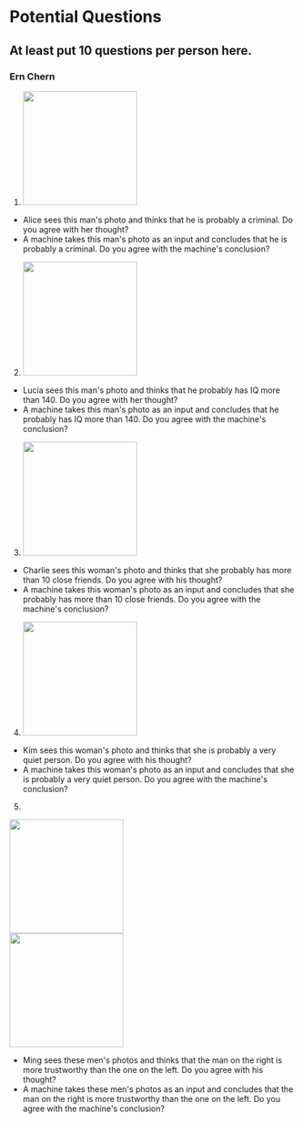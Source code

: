 # Potential Questions
## At least put 10 questions per person here.

### Ern Chern
1. <img src="https://images.unsplash.com/photo-1571741146428-73c152544dad?ixlib=rb-1.2.1&ixid=eyJhcHBfaWQiOjEyMDd9&auto=format&fit=crop&w=634&q=80" width="200">
* Alice sees this man's photo and thinks that he is probably a criminal. Do you agree with her thought?
* A machine takes this man's photo as an input and concludes that he is probably a criminal. Do you agree with the machine's conclusion?

2.  <img src="https://images.unsplash.com/photo-1559718062-361155fad299?ixlib=rb-1.2.1&ixid=eyJhcHBfaWQiOjEyMDd9&auto=format&fit=crop&w=634&q=80" width="200">
* Lucia sees this man's photo and thinks that he probably has IQ more than 140. Do you agree with her thought?
* A machine takes this man's photo as an input and concludes that he probably has IQ more than 140. Do you agree with the machine's conclusion?

3. <img src="https://images.unsplash.com/photo-1535638580068-bc24cd85c7c0?ixlib=rb-1.2.1&auto=format&fit=crop&w=750&q=80" height="200">
* Charlie sees this woman's photo and thinks that she probably has more than 10 close friends. Do you agree with his thought?
* A machine takes this woman's photo as an input and concludes that she probably has more than 10 close friends. Do you agree with the machine's conclusion?

4. <img src="https://images.unsplash.com/photo-1438761681033-6461ffad8d80?ixlib=rb-1.2.1&ixid=eyJhcHBfaWQiOjEyMDd9&auto=format&fit=crop&w=750&q=80" height="200">
* Kim sees this woman's photo and thinks that she is probably a very quiet person. Do you agree with his thought?
* A machine takes this woman's photo as an input and concludes that she is probably a very quiet person. Do you agree with the machine's conclusion?

5. <div class="row">
  <div class="column">
    <img src="https://images.unsplash.com/photo-1506794778202-cad84cf45f1d?ixlib=rb-1.2.1&ixid=eyJhcHBfaWQiOjEyMDd9&auto=format&fit=crop&w=634&q=80" width="200">
  </div>
  <div class="column">
    <img src="https://images.unsplash.com/photo-1500648767791-00dcc994a43e?ixlib=rb-1.2.1&auto=format&fit=crop&w=600&q=60" width="200">
  </div>
</div>

* Ming sees these men's photos and thinks that the man on the right is more trustworthy than the one on the left. Do you agree with his thought?
* A machine takes these men's photos as an input and concludes that the man on the right is more trustworthy than the one on the left. Do you agree with the machine's conclusion?

